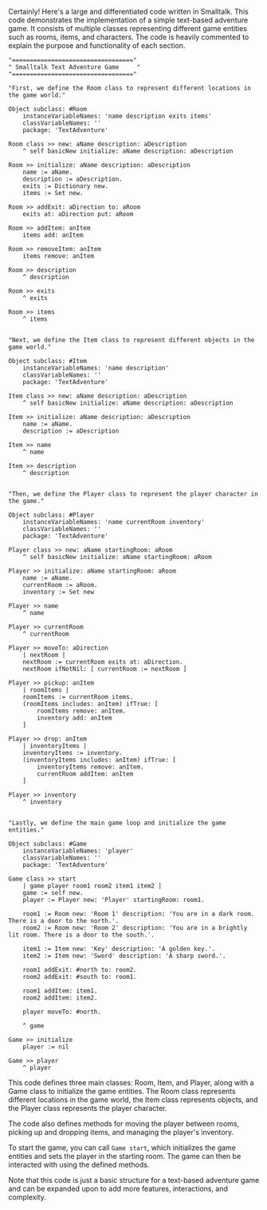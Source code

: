 Certainly! Here's a large and differentiated code written in Smalltalk. This code demonstrates the implementation of a simple text-based adventure game. It consists of multiple classes representing different game entities such as rooms, items, and characters. The code is heavily commented to explain the purpose and functionality of each section.

```smalltalk
"=================================="
" Smalltalk Text Adventure Game     "
"=================================="

"First, we define the Room class to represent different locations in the game world."

Object subclass: #Room
    instanceVariableNames: 'name description exits items'
    classVariableNames: ''
    package: 'TextAdventure'

Room class >> new: aName description: aDescription
    ^ self basicNew initialize: aName description: aDescription

Room >> initialize: aName description: aDescription
    name := aName.
    description := aDescription.
    exits := Dictionary new.
    items := Set new.

Room >> addExit: aDirection to: aRoom
    exits at: aDirection put: aRoom

Room >> addItem: anItem
    items add: anItem

Room >> removeItem: anItem
    items remove: anItem

Room >> description
    ^ description

Room >> exits
    ^ exits

Room >> items
    ^ items


"Next, we define the Item class to represent different objects in the game world."

Object subclass: #Item
    instanceVariableNames: 'name description'
    classVariableNames: ''
    package: 'TextAdventure'

Item class >> new: aName description: aDescription
    ^ self basicNew initialize: aName description: aDescription

Item >> initialize: aName description: aDescription
    name := aName.
    description := aDescription

Item >> name
    ^ name

Item >> description
    ^ description


"Then, we define the Player class to represent the player character in the game."

Object subclass: #Player
    instanceVariableNames: 'name currentRoom inventory'
    classVariableNames: ''
    package: 'TextAdventure'

Player class >> new: aName startingRoom: aRoom
    ^ self basicNew initialize: aName startingRoom: aRoom

Player >> initialize: aName startingRoom: aRoom
    name := aName.
    currentRoom := aRoom.
    inventory := Set new

Player >> name
    ^ name

Player >> currentRoom
    ^ currentRoom

Player >> moveTo: aDirection
    | nextRoom |
    nextRoom := currentRoom exits at: aDirection.
    nextRoom ifNotNil: [ currentRoom := nextRoom ]

Player >> pickup: anItem
    | roomItems |
    roomItems := currentRoom items.
    (roomItems includes: anItem) ifTrue: [
        roomItems remove: anItem.
        inventory add: anItem
    ]

Player >> drop: anItem
    | inventoryItems |
    inventoryItems := inventory.
    (inventoryItems includes: anItem) ifTrue: [
        inventoryItems remove: anItem.
        currentRoom addItem: anItem
    ]

Player >> inventory
    ^ inventory


"Lastly, we define the main game loop and initialize the game entities."

Object subclass: #Game
    instanceVariableNames: 'player'
    classVariableNames: ''
    package: 'TextAdventure'

Game class >> start
    | game player room1 room2 item1 item2 |
    game := self new.
    player := Player new: 'Player' startingRoom: room1.

    room1 := Room new: 'Room 1' description: 'You are in a dark room. There is a door to the north.'.
    room2 := Room new: 'Room 2' description: 'You are in a brightly lit room. There is a door to the south.'.

    item1 := Item new: 'Key' description: 'A golden key.'.
    item2 := Item new: 'Sword' description: 'A sharp sword.'.

    room1 addExit: #north to: room2.
    room2 addExit: #south to: room1.

    room1 addItem: item1.
    room2 addItem: item2.

    player moveTo: #north.

    ^ game

Game >> initialize
    player := nil

Game >> player
    ^ player
```

This code defines three main classes: Room, Item, and Player, along with a Game class to initialize the game entities. The Room class represents different locations in the game world, the Item class represents objects, and the Player class represents the player character.

The code also defines methods for moving the player between rooms, picking up and dropping items, and managing the player's inventory.

To start the game, you can call `Game start`, which initializes the game entities and sets the player in the starting room. The game can then be interacted with using the defined methods.

Note that this code is just a basic structure for a text-based adventure game and can be expanded upon to add more features, interactions, and complexity.